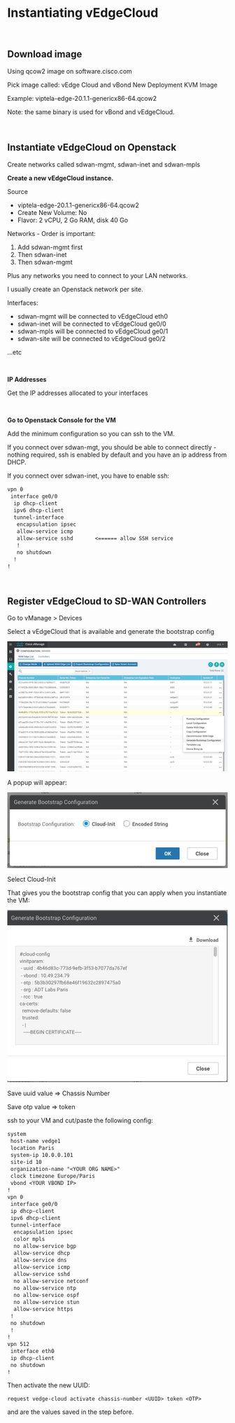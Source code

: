 # Instantiating vEdgeCloud

<br>


## Download image

Using qcow2 image on software.cisco.com

Pick image called: vEdge Cloud and vBond New Deployment KVM Image

Example: viptela-edge-20.1.1-genericx86-64.qcow2

Note: the same binary is used for vBond and vEdgeCloud.

<br>


## Instantiate vEdgeCloud on Openstack

Create networks called sdwan-mgmt, sdwan-inet and sdwan-mpls

**Create a new vEdgeCloud instance.**

Source
- viptela-edge-20.1.1-genericx86-64.qcow2
- Create New Volume: No
- Flavor: 2 vCPU,  2 Go RAM, disk 40 Go

Networks - Order is important:
1. Add sdwan-mgmt first
2. Then sdwan-inet
3. Then sdwan-mgmt


Plus any networks you need to connect to your LAN networks.

I usually create an Openstack network per site.


Interfaces:
- sdwan-mgmt will be connected to vEdgeCloud eth0
- sdwan-inet will be connected to vEdgeCloud ge0/0
- sdwan-mpls will be connected to vEdgeCloud ge0/1
- sdwan-site will be connected to vEdgeCloud ge0/2

...etc

<br>


**IP Addresses**

Get the IP addresses allocated to your interfaces

<br>


**Go to Openstack Console for the VM**


Add the minimum configuration so you can ssh to the VM.


If you connect over sdwan-mgt, you should be able to connect directly - nothing required, ssh is enabled by default and you have an ip address from DHCP.


If you connect over sdwan-inet, you have to enable ssh:

```
vpn 0
 interface ge0/0
  ip dhcp-client
  ipv6 dhcp-client
  tunnel-interface
   encapsulation ipsec
   allow-service icmp
   allow-service sshd       <====== allow SSH service
   !
   no shutdown
  !
!
```

<br>

## Register vEdgeCloud to SD-WAN Controllers


Go to vManage > Devices

Select a vEdgeCloud that is available and generate the bootstrap config

![vedgecloud-01](img/vedgecloud-01.png)



A popup will appear:

![vedgecloud-02](img/vedgecloud-02.png)

Select Cloud-Init

That gives you the bootstrap config that you can apply when you instantiate the VM:

![vedgecloud-03](img/vedgecloud-03.png)



Save uuid value => Chassis Number

Save otp value => token

ssh to your VM and cut/paste the following config:

```
system
 host-name vedge1
 location Paris
 system-ip 10.0.0.101
 site-id 10
 organization-name "<YOUR ORG NAME>"
 clock timezone Europe/Paris
 vbond <YOUR VBOND IP>
!
vpn 0
 interface ge0/0
 ip dhcp-client
 ipv6 dhcp-client
 tunnel-interface
  encapsulation ipsec
  color mpls
  no allow-service bgp
  allow-service dhcp
  allow-service dns
  allow-service icmp
  allow-service sshd
  no allow-service netconf
  no allow-service ntp
  no allow-service ospf
  no allow-service stun
  allow-service https
 !
 no shutdown
 !
!
vpn 512
 interface eth0
 ip dhcp-client
 no shutdown
!
```

 

Then activate the new UUID:

```
request vedge-cloud activate chassis-number <UUID> token <OTP>
```

<UUID> and <TOKEN> are the values saved in the step before.



